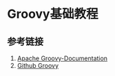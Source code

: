# Groovy基础教程




## 参考链接
1. [Apache Groovy-Documentation](https://groovy-lang.org/documentation.html)
2. [Github Groovy](https://github.com/apache/groovy)